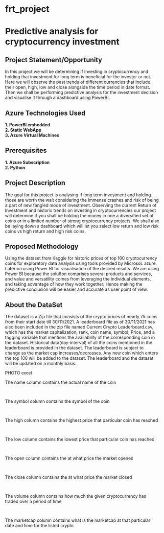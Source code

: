 # frt_project

<h1> Predictive analysis for cryptocurrency investment </h1>

<h2> Project Statement/Opportunity </h3>

<p>In this project we will be determining if investing in cryptocurrency and holding that investment for long term is beneficial for the investor or not. Here we will observe the past trends of different currencies that include their open, high, low and close alongside the time period in date format. Then we shall be performing predictive analysis for the investment decision and visualise it through a dashboard using PowerBI.</p>

<h2> Azure Technologies Used </h3>

<b> 1. PowerBI embedded </b> <br>
<b> 2. Static WebApp  </b> <br>
<b> 3. Azure Virtual Machines </b>

<h2> Prerequisites </h3>

<b> 1. Azure Subscription </b><br>
<b> 2. Python </b>

<h2> Project Description </h2>

<p> The goal for this project is analysing if long term investment and holding those are worth the wait considering the immense crashes and risk of being a part of new fangled mode of investment. Observing the current Return of Investment and historic trends on investing in cryptocurrencies our project will determine if you shall be holding the money in one a diversified set of coins or in a limited number of strong cryptocurrency projects. We shall also be laying down a dashboard which will let you select low return and low risk coins vs high return and high risk coins. </p>

<h2> Proposed Methodology </h2>
<p> Using the dataset from Kaggle for historic prices of top 100 cryptocurrency coins for exploratory data analysis using tools provided by MicrosoL azure. Later on using Power BI for visualisation of the desired results. We are using Power BI because the solu6on comprises several products and services, and value and versatility comes from leveraging the individual elements, and taking advantage of how they work together. Hence making the predictive conclusion will be easier and
accurate as user point of view. </p>

<h2> About the DataSet </h2>
<p>The dataset is a Zip file that consists of the crypto prices of nearly 75 coins from their start date till 30/11/2021. A leaderboard file as of 30/11/2021 has also been included in the zip file named Current Crypto Leaderboard.csv, which has the market capitalization, rank, coin name, symbol, Price, and a tagging variable that mentions the availability of the corresponding coin in the dataset. Historical data(day-interval) of all the coins mentioned in the leaderboard is provided in the dataset. The leaderboard is subject to change as the market cap increases/decreases. Any new coin which enters the top 100 will be added to the dataset. The leaderboard and the dataset will be updated on a monthly basis.</p>

<p> PHOTO excel </p>
<p> The name column contains the actual name of the coin</p> <br>
<p> The symbol column contains the symbol of the coin </p> <br>
<p> The high column contains the highest price that particular coin has reached</p> <br>
<p> The low column contains the lowest price that particular coin has reached</p> <br>
<p> The open column contains the at what price the market opened</p> <br>
<p>The close column contains the at what price the market closed</p> <br>
<p> The volume column contains how much the given cryptocurrency has traded over a period of time</p> <br>
<p> The marketcap column contains what is the marketcap at that particular date and time for the listed crypto</p> <br>



